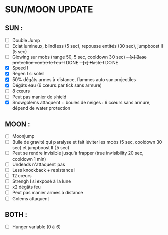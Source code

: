 # SUN/MOON UPDATE

## SUN :
- [ ] Double Jump
- [ ] Eclat lumineux, blindless (5 sec), repousse entités (30 sec), jumpboost II (5 sec)
- [ ] Glowing sur mobs (range 50, 5 sec, cooldown 30 sec)
~~- [x] Base protection contre le feu II~~ DONE
~~- [x] Haste I~~ DONE
- [x] Speed I
- [x] Regen I si soleil
- [x] 50% dégâts armes à distance, flammes auto sur projectiles
- [x] Dégâts eau (6 cœurs par tick sans armure)
- [ ] 8 cœurs
- [ ] Peut pas manier de shield
- [x] Snowgolems attaquent + boules de neiges : 6 cœurs sans armure, dépend de water protection

## MOON :
- [ ] Moonjump
- [ ] Bulle de gravité qui paralyse et fait léviter les mobs (5 sec, cooldown 30 sec) et jumpboost II (5 sec)
- [ ] Peut se rendre invisible jusqu'à frapper (true invisibility 20 sec, cooldown 1 min)
- [ ] Undeads n'attaquent pas
- [ ] Less knockback + resistance I
- [ ] 12 cœurs
- [ ] Strengh I si exposé à la lune
- [ ] x2 dégâts feu
- [ ] Peut pas manier armes à distance
- [ ] Golems attaquent

## BOTH :
- [ ] Hunger variable (0 à 6)
